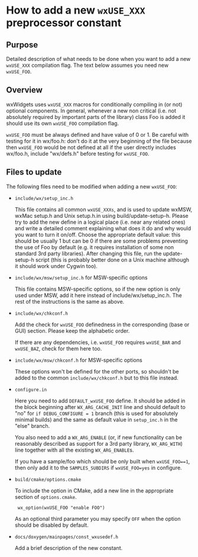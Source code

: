 How to add a new `wxUSE_XXX` preprocessor constant
================================================

Purpose
-------

Detailed description of what needs to be done when you want to add a new
`wxUSE_XXX` compilation flag. The text below assumes you need new `wxUSE_FOO`.


Overview
--------

wxWidgets uses `wxUSE_XXX` macros for conditionally compiling in (or not)
optional components. In general, whenever a new non critical (i.e. not
absolutely required by important parts of the library) class Foo is added it
should use its own `wxUSE_FOO` compilation flag.

`wxUSE_FOO` must be always defined and have value of 0 or 1. Be careful with
testing for it in wx/foo.h: don't do it at the very beginning of the file
because then `wxUSE_FOO` would be not defined at all if the user directly
includes wx/foo.h, include "wx/defs.h" before testing for `wxUSE_FOO`.


Files to update
---------------

The following files need to be modified when adding a new `wxUSE_FOO`:

- `include/wx/setup_inc.h`

   This file contains all common `wxUSE_XXXs`, and is used to update wxMSW, wxMac
   setup.h and Unix setup.h.in using build/update-setup-h. Please try to add
   the new define in a logical place (i.e. near any related ones) and write a
   detailed comment explaining what does it do and why would you want to turn
   it on/off. Choose the appropriate default value: this should be usually 1
   but can be 0 if there are some problems preventing the use of Foo by default
   (e.g. it requires installation of some non standard 3rd party libraries).
   After changing this file, run the update-setup-h script (this is probably
   better done on a Unix machine although it should work under Cygwin too).

- `include/wx/msw/setup_inc.h` for MSW-specific options

   This file contains MSW-specific options, so if the new option is only used
   under MSW, add it here instead of include/wx/setup_inc.h. The rest of the
   instructions is the same as above.

- `include/wx/chkconf.h`

   Add the check for `wxUSE_FOO` definedness in the corresponding (base or GUI)
   section. Please keep the alphabetic order.

   If there are any dependencies, i.e. `wxUSE_FOO` requires `wxUSE_BAR` and
   `wxUSE_BAZ`, check for them here too.

- `include/wx/msw/chkconf.h` for MSW-specific options

   These options won't be defined for the other ports, so shouldn't be added to
   the common `include/wx/chkconf.h` but to this file instead.

- `configure.in`

   Here you need to add `DEFAULT_wxUSE_FOO` define. It should be added in the
   block beginning after `WX_ARG_CACHE_INIT` line and should default to "no" for
   `if DEBUG_CONFIGURE = 1` branch (this is used for absolutely minimal builds)
   and the same as default value in `setup_inc.h` in the "else" branch.

   You also need to add a `WX_ARG_ENABLE` (or, if new functionality can be
   reasonably described as support for a 3rd party library, `WX_ARG_WITH`)
   line together with all the existing `WX_ARG_ENABLE`s.

   If you have a sample/foo which should be only built when `wxUSE_FOO==1`,
   then only add it to the `SAMPLES_SUBDIRS` if `wxUSE_FOO=yes` in configure.

- `build/cmake/options.cmake`

   To include the option in CMake, add a new line in the appropriate
   section of `options.cmake`.

       wx_option(wxUSE_FOO "enable FOO")

   As an optional third parameter you may specify `OFF` when the option
   should be disabled by default.

- `docs/doxygen/mainpages/const_wxusedef.h`

   Add a brief description of the new constant.
